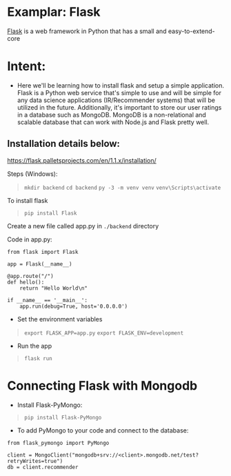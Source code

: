 # Examplar: Flask

[Flask](https://flask.palletsprojects.com/en/1.1.x/) is a web 
framework in Python that has a small and easy-to-extend-core

# Intent:
- Here we'll be learning how to install flask and setup a simple application. 
Flask is a Python web service that's simple to use and will be simple for any
data science applications (IR/Recommender systems) that will be utilized in the future.
Additionally, it's important to store our user ratings in a database such as MongoDB.
MongoDB is a non-relational and scalable database that can work with Node.js and Flask
pretty well. 

## Installation details below:
https://flask.palletsprojects.com/en/1.1.x/installation/

Steps (Windows):
> `mkdir backend`
> `cd backend`
> `py -3 -m venv venv`
> `venv\Scripts\activate`

To install flask
> `pip install Flask`

Create a new file called app.py in `./backend` directory

Code in app.py:
```
from flask import Flask

app = Flask(__name__)

@app.route("/")
def hello():
    return "Hello World\n"

if __name__ == '__main__':
    app.run(debug=True, host='0.0.0.0')
```

- Set the environment variables
> `export FLASK_APP=app.py`
> `export FLASK_ENV=development`

- Run the app
> `flask run`

# Connecting Flask with Mongodb
- Install Flask-PyMongo:
> `pip install Flask-PyMongo`

- To add PyMongo to your code and connect to the database:

```
from flask_pymongo import PyMongo

client = MongoClient("mongodb+srv://<client>.mongodb.net/test?retryWrites=true")
db = client.recommender
```